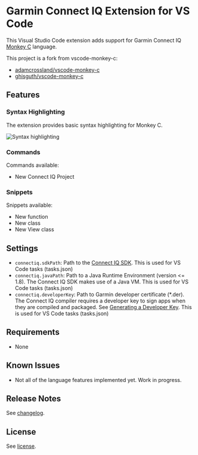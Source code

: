 # Garmin Connect IQ Extension for VS Code

This Visual Studio Code extension adds support for Garmin Connect IQ
[Monkey C](https://developer.garmin.com/connect-iq/programmers-guide/monkey-c/)
language.

This project is a fork from vscode-monkey-c:

- [adamcrossland/vscode-monkey-c](https://github.com/adamcrossland/vscode-monkey-c)
- [ghisguth/vscode-monkey-c](https://github.com/ghisguth/vscode-monkey-c)

## Features

### Syntax Highlighting

The extension provides basic syntax highlighting for Monkey C.

![Syntax highlighting](./images/syntax.png)

### Commands

Commands available:

- New Connect IQ Project

### Snippets

Snippets available:

- New function
- New class
- New View class

## Settings

- `connectiq.sdkPath`: Path to the
  [Connect IQ SDK](https://developer.garmin.com/connect-iq/sdk/).
  This is used for VS Code tasks (tasks.json)
- `connectiq.javaPath`: Path to a Java Runtime Environment (version <= 1.8). The
  Connect IQ SDK makes use of a Java VM.
  This is used for VS Code tasks (tasks.json)
- `connectiq.developerKey`: Path to Garmin developer certificate (*.der). The
  Connect IQ compiler requires a developer key to sign apps when they are
  compiled and packaged. See
  [Generating a Developer Key](https://developer.garmin.com/connect-iq/programmers-guide/getting-started/#generatingadeveloperkeyconnectiq1.3).
  This is used for VS Code tasks (tasks.json)

## Requirements

- None

## Known Issues

- Not all of the language features implemented yet. Work in progress.

## Release Notes

See [changelog](./CHANGELOG.md).

## License

See [license](./LICENSE).
